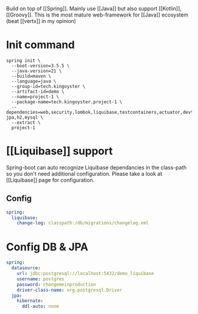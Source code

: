 Build on top of [[Spring]]. Mainly use [[Java]] but also support [[Kotlin]], [[Groovy]].
This is the most mature web-framework for [[Java]] ecosystem (beat [[vertx]] in my opinion)

# Init command

```shell
spring init \
  --boot-version=3.5.5 \
  --java-version=21 \
  --build=maven \
  --language=java \
  --group-id=tech.kingoyster \
  --artifact-id=demo \
  --name=project-1 \
  --package-name=tech.kingoyster.project-1 \
  --dependencies=web,security,lombok,liquibase,testcontainers,actuator,devtools,restdocs,validation,data-jpa,h2,mysql \
  --extract \
  project-1
```

# [[Liquibase]] support
Spring-boot can auto recognize Liquibase dependancies in the class-path so you don't need additional configuration.
Please take a look at [[Liquibase]] page for configuration.

## Config
```yaml
spring:
  liquibase:
    change-log: classpath:/db/migrations/changelog.xml
```

# Config DB & JPA
```yaml
spring:
  datasource:
    url: jdbc:postgresql://localhost:5432/demo_liquibase
    username: postgres
    password: changemeinproduction
    driver-class-name: org.postgresql.Driver
  jpa:
    hibernate:
      ddl-auto: none
```